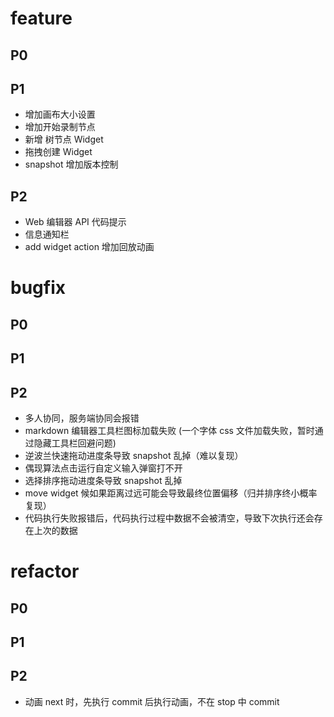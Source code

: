 # feature

## P0
## P1
- 增加画布大小设置
- 增加开始录制节点
- 新增 树节点 Widget 
- 拖拽创建 Widget
- snapshot 增加版本控制
## P2
- Web 编辑器 API 代码提示
- 信息通知栏
- add widget action 增加回放动画
# bugfix

## P0
## P1
## P2
- 多人协同，服务端协同会报错
- markdown 编辑器工具栏图标加载失败 (一个字体 css 文件加载失败，暂时通过隐藏工具栏回避问题)
- 逆波兰快速拖动进度条导致 snapshot 乱掉（难以复现）
- 偶现算法点击运行自定义输入弹窗打不开
- 选择排序拖动进度条导致 snapshot 乱掉
- move widget 候如果距离过远可能会导致最终位置偏移（归并排序终小概率复现）
- 代码执行失败报错后，代码执行过程中数据不会被清空，导致下次执行还会存在上次的数据
# refactor

## P0
## P1
## P2
- 动画 next 时，先执行 commit 后执行动画，不在 stop 中 commit